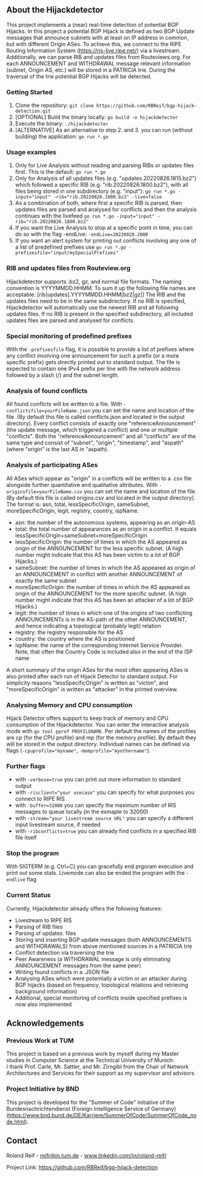 <!-- ABOUT THE PROJECT -->
## About the Hijackdetector

This project implements a (near) real-time detection of potential BGP Hijacks.
In this project a potential BGP Hijack is defined as two BGP Update messages that announce subnets with at least on IP address in common, but with different Origin ASes.
To achieve this, we connect to the RIPE Routing Information System (https://ris-live.ripe.net/) via a livestream.
Additionally, we can parse RIB and updates files from Routeviews.org.
For each ANNOUNCEMENT and WITHDRAWAL message relevant information (subnet, Origin AS, etc.) will be stored in a PATRICIA trie. 
During the traversal of the trie potential BGP Hijacks will be detected.

### Getting Started
1. Clone the repository: ````git clone https://github.com/RBReif/bgp-hijack-detection.git````
2. [OPTIONAL] Build the binary locally: ``go build -o hijackdetecter``
3. Execute the binary: ``./hijackdetecter``
4. [ALTERNATIVE] As an alternative to step 2. and 3. you can run (without building) the application: ``go run *.go``

### Usage examples
1. Only for Live Analysis without reading and parsing RIBs or updates files first. This is the default: ``go run *.go``
2. Only for Analysis of all updates files (e.g. "updates.20220826.1815.bz2") which followed a specific RIB (e.g. "rib.20220826.1800.bz2"), with all files being stored in one subdirectory (e.g. "input"): ``go run *.go -input="input" -rib="rib.20220826.1800.bz2" -live=false ``
3. As a combination of both, where first a specific RIB is parsed, then updates files are parsed and analysed for conflicts and then the analysis continues with the livefeed ``go run *.go -input="input" -rib="rib.20220826.1800.bz2"  ``
4. If you want the Live Analysis to stop at a specific point in time, you can do so with the flag -endLive: ``-endLive=20220828.2000``
5. If you want an alert system for printing out conflicts involving any one of a list of predefined prefixes use ``go run *.go -prefixesfile="input/mySpecialPrefixes"``

### RIB and updates files from Routeview.org
Hijackdetector supports .bz2, gz, and normal file formats. The naming convention is YYYYMMDD.HHMM. 
To sum it up the following file names are acceptable: [rib|updates].YYYYMMDD.HHMM[bz2|gz|]
The RIB and the updates files need to be in the same subdirectory.
If no RIB is specified, Hijackdetector will automatically use the newest RIB and all following updates files.
If no RIB is present in the specified subdirectory, all included updates files are parsed and analysed for conflicts.

### Special monitoring of predefined prefixes
With the ``-prefixesfile`` flag, it is possible to provide a list of prefixes where any conflict involving one announcement for such a prefix (or a more specific prefix) gets directly printed out to standard output.
The file is expected to contain one IPv4 prefix per line with the network address followed by a slash (/) and the subnet length.

### Analysis of found conflicts
All found conflicts will be written to a file.
With ``-conflictsfile=yourFileName.json`` you can set the name and location of the file. (By default this file is called conflicts.json and located in the output directory).
Every conflict consists of exactly one "referenceAnnouncement" (the update message, which triggered a conflict) and one or multiple "conflicts".
Both the "referenceAnnouncement" and all "conflicts" are of the same type and consist of "subnet", "origin", "timestamp", and "aspath" (where "origin" is the last AS in "aspath).

### Analysis of participating ASes
All ASes which appear as "origin" in a conflicts will be written to a .csv file alongside further quantitative and qualitative attributes.
With ``-originsfile=yourFileName.csv`` you can set the name and location of the file. (By default this file is called origins.csv and located in the output directory).
The format is: asn, total, lessSpecificOrigin, sameSubnet, moreSpecificOrigin, legit, registry, country, ispName.
* asn: the number of the autonomous systems, appearing as an origin-AS
* total: the total number of appearances as an origin in a conflict. It equals lessSpecificOrigin+sameSubnet+moreSpecificOrigin
* lessSpecificOrigin: the number of times in which the AS appeared as origin of the ANNOUNCEMENT for the less specific subnet. (A high number might indicate that this AS has been victim to a lot of BGP Hijacks.)
* sameSubnet: the number of times in which the AS appeared as origin of an ANNOUNCEMENT in conflict with another ANNOUNCEMENT of exactly the same subnet
* moreSpecificOrigin: the number of times in which the AS appeared as origin of the ANNOUNCEMENT for the more specific subnet. (A high number might indicate that this AS has been an attacker of a lot of BGP Hijacks.)
* legit: the number of times in which one of the origins of two conflicting ANNOUNCEMENTs is in the AS-path of the other ANNOUNCEMENT, and hence indicating a topological (probably legit) relation
* registry: the registry responsible for the AS
* country: the country where the AS is positioned
* ispName: the name of the corresponding Internet Service Provider. Note, that often the Country Code is included also in the end of the ISP name

A short summary of the origin ASes for the most often appearing ASes is also printed after each run of Hijack Detector to standard output.
For simplicity reasons "lessSpecificOrigin" is written as "victim", and "moreSpecificOrigin" is written as "attacker" in the printed overview.

### Analysing Memory and CPU consumption
Hijack Detector offers support to keep track of memory and CPU consumption of the Hijackdetector. 
You can enter the interactive analysis mode with ``go tool pprof PROFILENAME``. Per default the names of the profiles are cp (for the CPU profile) and mp (for the memory profile).
By default they will be stored in the output directory.
Individual names can be defined via flags (``-cpuprofile="myname"``, ``-memprofile="myothername"``).

### Further flags
* with ``-verbose=true`` you can print out more information to standard output
* with ``-risclient="your usecase"`` you can specify for what purposes you connect to RIPE RIS
* with ``-buffer=32000`` you can specify the maximum number of RIS messages to queue locally (in the exmaple to 32000)
* with ``-stream="your livestream source URL"`` you can specify a different input livestream source, if needed
* with ``-ribconflicts=true`` you can already find conflicts in a specified RIB file itself


### Stop the program
With SIGTERM (e.g. Ctrl+C) you can gracefully end prgoram execution and print out some stats. 
Livemode can also be ended the program with the ``-endlive`` flag

### Current Status
Currently, Hijackdetector already offers the following features:
* Livestream to RIPE RIS
* Parsing of RIB files
* Parsing of updates. files
* Storing and inserting BGP update messages (both ANNOUNCEMENTS and WITHDRAWALS) from above mentioned sources in a PATRICIA trie
* Conflict detection via traversing the trie
* Peer Awareness (a WITHDRAWAL message is only eliminating ANNOUNCEMENT messages from the same peer)
* Writing found conflicts in a .JSON file
* Analysing ASes which were potentially a victim or an attacker during BGP hijacks (based on frequency, topological relations and retrieving background information)
* Additional, special monitoring of conflicts inside specified prefixes is now also implemented

## Acknowledgements

### Previous Work at TUM
This project is based on a previous work by myself during my Master studies in Computer Science at the Technical University of Munich.  
I thank Prof. Carle, Mr. Sattler, and Mr. Zirngibl from the Chair of Network Architectures and Services for their support as my supervisor and advisors.

### Project Initiative by BND
This project is developed for the "Summer of Code" initiative of the Bundesnachrichtendienst (Foreign Intelligence Service of Germany) (https://www.bnd.bund.de/DE/Karriere/SummerOfCode/SummerOfCode_node.html). 

<!-- Contact -->
## Contact
Roland Reif - reifr@in.tum.de - www.linkedin.com/in/roland-reif/

Project Link: https://github.com/RBReif/bgp-hijack-detection

